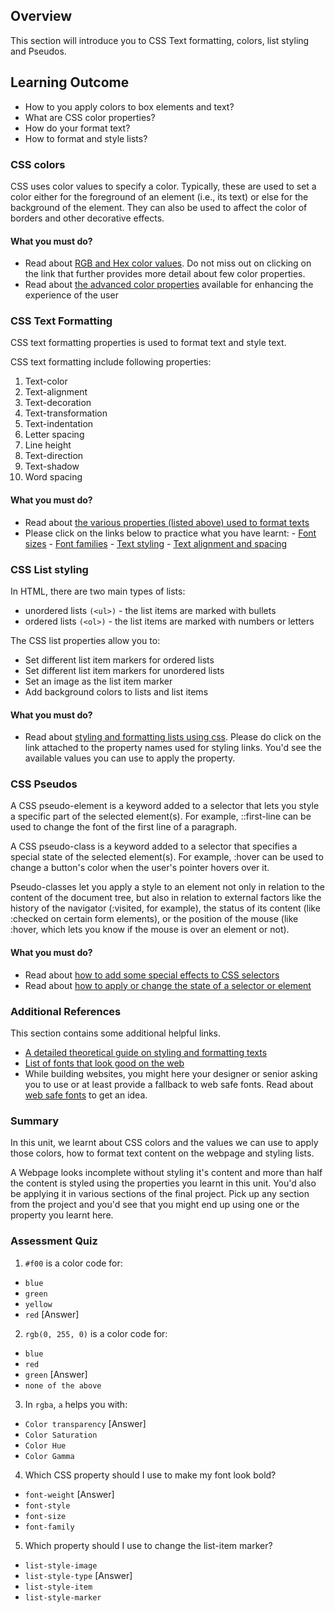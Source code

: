## Overview

This section will introduce you to CSS Text formatting, colors, list styling and Pseudos.

## Learning Outcome

- How to you apply colors to box elements and text?
- What are CSS color properties?
- How do your format text?
- How to format and style lists?

### CSS colors

CSS uses color values to specify a color. Typically, these are used to set a color either for the foreground of an element (i.e., its text) or else for the background of the element. They can also be used to affect the color of borders and other decorative effects.

#### What you must do?

- Read about [RGB and Hex color values](https://www.htmldog.com/guides/css/beginner/colors/). Do not miss out on clicking on the link that further provides more detail about few color properties.
- Read about [the advanced color properties](https://www.htmldog.com/guides/css/advanced/colors/) available for enhancing the experience of the user

### CSS Text Formatting

CSS text formatting properties is used to format text and style text.

CSS text formatting include following properties:

1. Text-color
2. Text-alignment
3. Text-decoration
4. Text-transformation
5. Text-indentation
6. Letter spacing
7. Line height
8. Text-direction
9. Text-shadow
10. Word spacing

#### What you must do?

- Read about [the various properties (listed above) used to format texts](https://www.htmldog.com/guides/css/beginner/text/)
- Please click on the links below to practice what you have learnt: - [Font sizes](https://www.htmldog.com/examples/fontsizes/) - [Font families](https://www.htmldog.com/examples/fontfamilies/) - [Text styling](https://www.htmldog.com/examples/case/) - [Text alignment and spacing](https://www.htmldog.com/examples/textalign/)

### CSS List styling

In HTML, there are two main types of lists:

- unordered lists `(<ul>)` - the list items are marked with bullets
- ordered lists `(<ol>)` - the list items are marked with numbers or letters

The CSS list properties allow you to:

- Set different list item markers for ordered lists
- Set different list item markers for unordered lists
- Set an image as the list item marker
- Add background colors to lists and list items

#### What you must do?

- Read about [styling and formatting lists using css](https://www.quackit.com/css/tutorial/css_lists.cfm). Please do click on the link attached to the property names used for styling links. You'd see the available values you can use to apply the property.

### CSS Pseudos

A CSS pseudo-element is a keyword added to a selector that lets you style a specific part of the selected element(s). For example, ::first-line can be used to change the font of the first line of a paragraph.

A CSS pseudo-class is a keyword added to a selector that specifies a special state of the selected element(s). For example, :hover can be used to change a button's color when the user's pointer hovers over it.

Pseudo-classes let you apply a style to an element not only in relation to the content of the document tree, but also in relation to external factors like the history of the navigator (:visited, for example), the status of its content (like :checked on certain form elements), or the position of the mouse (like :hover, which lets you know if the mouse is over an element or not).

#### What you must do?

- Read about [how to add some special effects to CSS selectors](https://www.tutorialspoint.com/css/css_pseudo_elements.htm)
- Read about [how to apply or change the state of a selector or element](https://www.tutorialspoint.com/css/css_pseudo_classes.htm)

### Additional References

This section contains some additional helpful links.

- [A detailed theoretical guide on styling and formatting texts ](https://developer.mozilla.org/en-US/docs/Learn/CSS/Styling_text/Fundamentals)
- [List of fonts that look good on the web](https://www.cssfontstack.com/Web-Fonts)
- While building websites, you might here your designer or senior asking you to use or at least provide a fallback to web safe fonts. Read about [web safe fonts](https://www.coffeecup.com/help/articles/what-is-a-web-safe-font/) to get an idea.

### Summary

In this unit, we learnt about CSS colors and the values we can use to apply those colors, how to format text content on the webpage and styling lists.

A Webpage looks incomplete without styling it's content and more than half the content is styled using the properties you learnt in this unit. You'd also be applying it in various sections of the final project. Pick up any section from the project and you'd see that you might end up using one or the property you learnt here.

### Assessment Quiz

1. `#f00` is a color code for:

- `blue`
- `green`
- `yellow`
- `red` [Answer]

2. `rgb(0, 255, 0)` is a color code for:

- `blue`
- `red`
- `green` [Answer]
- `none of the above`

3. In `rgba`, `a` helps you with:

- `Color transparency` [Answer]
- `Color Saturation`
- `Color Hue`
- `Color Gamma`

4. Which CSS property should I use to make my font look bold?

- `font-weight` [Answer]
- `font-style`
- `font-size`
- `font-family`

5. Which property should I use to change the list-item marker?

- `list-style-image`
- `list-style-type` [Answer]
- `list-style-item`
- `list-style-marker`
